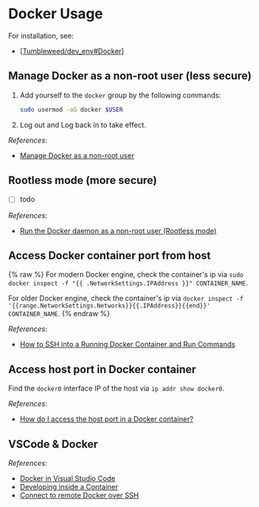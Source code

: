 # Docker Usage

For installation, see:

- [[Tumbleweed/dev_env#Docker]]

## Manage Docker as a non-root user (less secure)

1. Add yourself to the `docker` group by the following commands:

   ```bash
   sudo usermod -aG docker $USER
   ```

2. Log out and Log back in to take effect.

*References*:

- [Manage Docker as a non-root user](https://docs.docker.com/engine/install/linux-postinstall/#manage-docker-as-a-non-root-user)

## Rootless mode (more secure)

- [ ] todo

*References*:

- [Run the Docker daemon as a non-root user (Rootless mode)](https://docs.docker.com/engine/security/rootless/)

## Access Docker container port from host

{% raw %}
For modern Docker engine, check the container's ip via `sudo docker inspect -f "{{ .NetworkSettings.IPAddress }}" CONTAINER_NAME`.

For older Docker engine, check the container's ip via `docker inspect -f '{{range.NetworkSettings.Networks}}{{.IPAddress}}{{end}}' CONTAINER_NAME`.
{% endraw %}

*References*:

- [How to SSH into a Running Docker Container and Run Commands](https://phoenixnap.com/kb/how-to-ssh-into-docker-container)

## Access host port in Docker container

Find the `docker0` interface IP of the host via `ip addr show docker0`.

*References*:

- [How do I access the host port in a Docker container?](https://bright-softwares.com/blog/en/docker/how-do-i-access-the-host-port-in-a-docker-container#step-2-get-the-containers-ip)

## VSCode & Docker

*References*:

- [Docker in Visual Studio Code](https://code.visualstudio.com/docs/containers/overview)
- [Developing inside a Container](https://code.visualstudio.com/docs/devcontainers/containers)
- [Connect to remote Docker over SSH](https://code.visualstudio.com/docs/containers/ssh)

[//begin]: # "Autogenerated link references for markdown compatibility"
[Tumbleweed/dev_env#Docker]: ../openSUSE/Tumbleweed/dev_env.md "OpenSUSE Tumbleweed Development Environment"
[//end]: # "Autogenerated link references"
